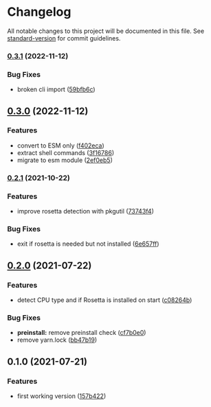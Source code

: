 # Changelog

All notable changes to this project will be documented in this file. See [standard-version](https://github.com/conventional-changelog/standard-version) for commit guidelines.

### [0.3.1](https://github.com/FdezRomero/rosetta-cli/compare/v0.3.0...v0.3.1) (2022-11-12)


### Bug Fixes

* broken cli import ([59bfb6c](https://github.com/FdezRomero/rosetta-cli/commit/59bfb6c2203dd8de07458ec390465556446465f7))

## [0.3.0](https://github.com/FdezRomero/rosetta-cli/compare/v0.2.1...v0.3.0) (2022-11-12)


### Features

* convert to ESM only ([f402eca](https://github.com/FdezRomero/rosetta-cli/commit/f402eca56da97302ae37ac673e6cc8a0996c857c))
* extract shell commands ([3f16786](https://github.com/FdezRomero/rosetta-cli/commit/3f1678637290cfc789adc548f96bc5230374c13a))
* migrate to esm module ([2ef0eb5](https://github.com/FdezRomero/rosetta-cli/commit/2ef0eb5eff64417e65dbe5792acb7df5ee1fae49))

### [0.2.1](https://github.com/FdezRomero/rosetta-cli/compare/v0.2.0...v0.2.1) (2021-10-22)


### Features

* improve rosetta detection with pkgutil ([73743f4](https://github.com/FdezRomero/rosetta-cli/commit/73743f478b82320b824d96a2c72fc588fb0a578b))


### Bug Fixes

* exit if rosetta is needed but not installed ([6e657ff](https://github.com/FdezRomero/rosetta-cli/commit/6e657ff0661561bc6b8ab7e0cbf347951b5da297))

## [0.2.0](https://github.com/FdezRomero/rosetta-cli/compare/v0.1.0...v0.2.0) (2021-07-22)


### Features

* detect CPU type and if Rosetta is installed on start ([c08264b](https://github.com/FdezRomero/rosetta-cli/commit/c08264b650dd23c744fd846e41f4b440c7d59cab))


### Bug Fixes

* **preinstall:** remove preinstall check ([cf7b0e0](https://github.com/FdezRomero/rosetta-cli/commit/cf7b0e06985cdd8af0c32c53ea999335a4db72fd))
* remove yarn.lock ([bb47b19](https://github.com/FdezRomero/rosetta-cli/commit/bb47b19bc8492a2fdfd6a5bf99bf72f7aaae6963))

## 0.1.0 (2021-07-21)


### Features

* first working version ([157b422](https://github.com/FdezRomero/rosetta-cli/commit/157b422fea001057d6821993f5187e7a1dfa49bf))
